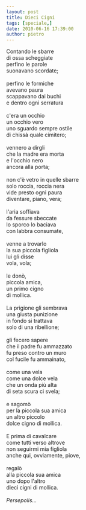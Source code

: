 ```yaml
---
layout: post
title: Dieci Cigni
tags: [speciale,]
date: 2010-06-16 17:39:00
author: pietro
---
```

Contando le sbarre<br/>di ossa scheggiate<br/>perfino le parole<br/>suonavano scordate;<br/><br/>perfino le formiche<br/>avevano paura<br/>scappavano dai buchi<br/>e dentro ogni serratura<br/><br/>c'era un occhio<br/>un occhio vero<br/>uno sguardo sempre ostile<br/>di chissà quale cimitero;<br/><br/>vennero a dirgli<br/>che la madre era morta<br/>e l'occhio nero<br/>ancora alla porta;<br/><br/>non c'è vetro in quelle sbarre<br/>solo roccia, roccia nera<br/>vide presto ogni paura<br/>diventare, piano, vera;<br/><br/>l'aria soffiava<br/>da fessure sbeccate<br/>lo sporco lo baciava<br/>con labbra consumate,<br/><br/>venne a trovarlo<br/>la sua piccola figliola<br/>lui gli disse<br/>vola, vola;<br/><br/>le donò,<br/>piccola amica,<br/>un primo cigno<br/>di mollica.<br/><br/>La prigione gli sembrava<br/>una giusta punizione<br/>in fondo si trattava<br/>solo di una ribellione;<br/><br/>gli fecero sapere<br/>che il padre fu ammazzato<br/>fu preso contro un muro<br/>col fucile fu ammainato,<br/><br/>come una vela<br/>come una dolce vela<br/>che un onda più alta<br/>di seta scura ci svela;<br/><br/>e sagomò<br/>per la piccola sua amica<br/>un altro piccolo<br/>dolce cigno di mollica.<br/><br/>E prima di cavalcare<br/>come tutti verso altrove<br/>non seguirmi mia figliola<br/>anche qui, ovviamente, piove,<br/><br/>regalò<br/>alla piccola sua amica<br/>uno dopo l'altro<br/>dieci cigni di mollica.<br/><br/><span style="font-style: italic">Persepolis...</span>
